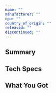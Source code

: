 ```yaml
---
name: ""
manufacturer: ""
cpu: ""
country_of_origin: ""
released: ""
discontinued: ""
---
```


## Summary

## Tech Specs

## What You Got